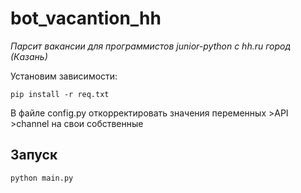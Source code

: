 # bot_vacantion_hh

*Парсит вакансии для программистов junior-python с hh.ru город (Казань)* 

Установим зависимости:

```
pip install -r req.txt
```
В файле config.py откорректировать значения переменных >API >channel на свои собственные

## Запуск

```
python main.py
```

